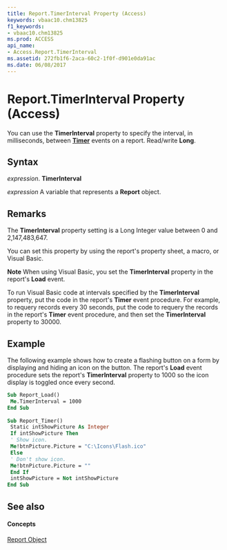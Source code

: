 ```yaml
---
title: Report.TimerInterval Property (Access)
keywords: vbaac10.chm13825
f1_keywords:
- vbaac10.chm13825
ms.prod: ACCESS
api_name:
- Access.Report.TimerInterval
ms.assetid: 272fb1f6-2aca-60c2-1f0f-d901e0da91ac
ms.date: 06/08/2017
---
```



# Report.TimerInterval Property (Access)

You can use the  **TimerInterval** property to specify the interval, in milliseconds, between **[Timer](report-timer-event-access.md)** events on a report. Read/write **Long**.


## Syntax

 _expression_. **TimerInterval**

 _expression_ A variable that represents a **Report** object.


## Remarks

The  **TimerInterval** property setting is a Long Integer value between 0 and 2,147,483,647.

You can set this property by using the report's property sheet, a macro, or Visual Basic.


 **Note**  When using Visual Basic, you set the  **TimerInterval** property in the report's **Load** event.

To run Visual Basic code at intervals specified by the  **TimerInterval** property, put the code in the report's **Timer** event procedure. For example, to requery records every 30 seconds, put the code to requery the records in the report's **Timer** event procedure, and then set the **TimerInterval** property to 30000.


## Example

The following example shows how to create a flashing button on a form by displaying and hiding an icon on the button. The report's  **Load** event procedure sets the report's **TimerInterval** property to 1000 so the icon display is toggled once every second.


```vb
Sub Report_Load() 
 Me.TimerInterval = 1000 
End Sub 
 
Sub Report_Timer() 
 Static intShowPicture As Integer 
 If intShowPicture Then 
 ' Show icon. 
 Me!btnPicture.Picture = "C:\Icons\Flash.ico" 
 Else 
 ' Don't show icon. 
 Me!btnPicture.Picture = "" 
 End If 
 intShowPicture = Not intShowPicture 
End Sub
```


## See also


#### Concepts


[Report Object](report-object-access.md)

